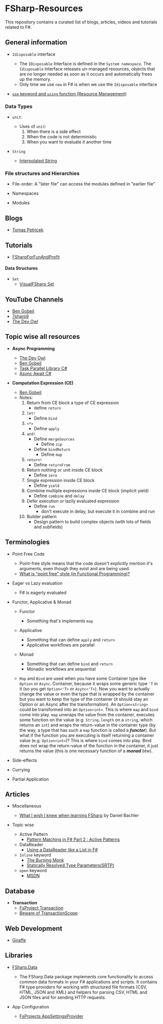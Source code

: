 # FSharp-Resources
This repository contains a curated list of blogs, articles, videos and tutorials related to F#.

## General information

- ``Idisposable`` interface
    - The ``IDisposable`` Interface is defined in the ``System namespace``. The ``Idisposable`` interface releases un-managed resources, objects that are no longer needed as soon as it occurs and automatically frees up the memory. 
    - Only time we use ``new`` in F# is when we use the ``Idisposable`` interface

- [``use`` keyword and ``using`` function (Resource Management)](https://docs.microsoft.com/en-us/dotnet/fsharp/language-reference/resource-management-the-use-keyword
)

### Data Types
- ``unit``:
    - Uses of ``unit``:
        1. When there is a side effect
        2. When the code is not deterministic
        3. When you want to evaluate it another time

- ``String``
    - [Interpolated String](https://docs.microsoft.com/en-us/dotnet/fsharp/language-reference/interpolated-strings)

### File structures and Hierarchies
- File-order:  A "later file" can access the modules defined in "earlier file"

- Namespaces

- Modules
 

## Blogs
- [Tomas Petricek](http://tomasp.net/)

## Tutorials
- [FSharpForFunAndProfit](https://swlaschin.gitbooks.io/fsharpforfunandprofit/content/)

#### Data Structures
- ``Set``
    - [VisualFSharp Set](http://www.visualfsharp.com/collections/sets.htm)

## YouTube Channels

- [Ben Gobeil](https://www.youtube.com/channel/UCX7iFEPRPubYZyU-e-END5A)
- [7sharp9](https://www.youtube.com/user/Dethomas75)
- [The Dev Owl](https://www.youtube.com/channel/UCOX5DkLyqctM-wkOAU_mUpA)

## Topic wise all resources

- **Async Programming**
    - [The Dev Owl](https://youtu.be/u2SlQ5WdL2k)
    - [Ben Gobeil](https://youtu.be/eMSZSUbeexc)
    - [Task Parallel Library C#](https://www.pluralsight.com/guides/async-programming-task-parallel-library)
    - [Async Await C#](https://www.pluralsight.com/guides/csharp-async-await-keywords-getting-started)

- **Computation Expression (CE)**
    - [Ben Gobeil](https://www.youtube.com/watch?v=pC4ZIeOmgB0)
    - Notes:
        1. Return from CE block a type of CE expression         
            - define ``return``
        2. ``let!``
            - Define ``bind``
        3. ``<*>``
            - Define ``apply``
        4. ``and!``
            - Define ``mergeSources``
                - Define ``zip``
            - Define ``bindReturn``
                - Define ``map``
        5. ``return!``
            - Define ``returnFrom``
        6. Return nothing or unit inside CE block
            - Define ``zero``
        7. Single expression inside CE block
            - Define ``yield``
        8. Combine multiple expressions inside CE block (implicit yield)
            - Define ``combine`` and ``delay``
        9. Defer execution or lazily evaluated expression 
            - Define ``run``
                -  don't execute in delay, but execute it in combine and run
        10. Builder pattern
            - Design pattern to build complex objects (with lots of fields and subfields)


## Terminologies
- Point Free Code
    - Point-free style means that the code doesn't explicitly mention it's arguments, even though they exist and are being used.
    - [What is “point free” style (in Functional Programming)?](https://stackoverflow.com/q/944446/5672613)

- Eager vs Lazy evaluation
    - F# is eagerly evaluated

- Functor, Applicative & Monad
    - Functor 
        - Something that's implements ``map``

    - Applicative 
        - Something that can define ``apply`` and ``return``
        - Applicative workflows are parallel 
    
    - Monad 
        - Something that can define ``bind`` and ``return`` 
        - Monadic workflows are sequential

    - ``Map`` and ``Bind`` are used when you have some Container type like ``Option`` or ``Async``. Container, because it wraps some generic type ``'T`` in it (so you get ``Option<'T>`` or ``Async<'T>``). Now you want to actually change the value or even the type that is wrapped by the container but you want to keep the type of the container (it should stay an Option or an Async after the transformation).  An ``Option<string>`` could be transformed into an ``Option<int>``. This is where ``map`` and ``bind`` come into play. ``map`` unwraps the value from the container, executes some function on the value (e.g. ``String.length`` on a ``string``, which returns an ``int``) and wraps the return-value in the container type (by the way, a type that has such a ``map`` function is called a ***functor***). But what if the function you are executing is itself returning a container value (e.g. ``Option<int>``)? This is where ``bind`` comes into play. Bind does not wrap the return-value of the function in the container, it just returns the value (this is one necessary function of a ***monad*** btw).

- Side-effects

- Currying

- Partial Application


## Articles
- Miscellaneous
    - [What I wish I knew when learning FSharp](https://danielbachler.de/2020/12/23/what-i-wish-i-knew-when-learning-fsharp.html) by Daniel Bachler

- Topic wise
    - Active Pattern
        - [Pattern Matching in F# Part 2 : Active Patterns](https://www.developerfusion.com/article/133772/pattern-matching-in-f-part-2-active-patterns/)
    - DataReader
        - [Using a DataReader like a List in F#](https://www.codeproject.com/Articles/95656/Using-a-DataRader-like-a-List-in-F)
    - ``Inline`` keyword
        - [The Burning Monk](https://theburningmonk.com/2011/12/f-inline-functions-and-member-constraints/)
        - [Statically Resolved Type Parameters(SRTP)](https://docs.microsoft.com/en-gb/dotnet/fsharp/language-reference/generics/statically-resolved-type-parameters)
    - ``open`` keyword
        - [MSDN](https://docs.microsoft.com/en-us/dotnet/fsharp/language-reference/import-declarations-the-open-keyword)

## Database
- **Transaction**
    - [FsProject Transaction](https://fsprojects.github.io/FSharp.Data.SqlClient/transactions.html)
    - [Beware of TransactionScope](https://www.thinktecture.com/en/entity-framework-core/transactionscope-lifetime-extension-with-csharp-8-0/)

## Web Development
- [Giraffe](https://github.com/giraffe-fsharp/Giraffe)

## Libraries
- [FSharp.Data](https://fsprojects.github.io/FSharp.Data/)
    - The FSharp.Data package implements core functionality to access common data formats in your F# applications and scripts. It contains F# type providers for working with structured file formats (CSV, HTML, JSON and XML) and helpers for parsing CSV, HTML and JSON files and for sending HTTP requests.

- App Configuration
    - [FsProjects AppSettingsProvider](https://fsprojects.github.io/FSharp.Configuration/AppSettingsProvider.html)